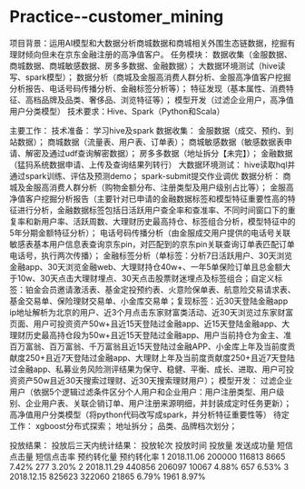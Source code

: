 # Practice--customer_mining

项目背景：运用AI模型和大数据分析商城数据和商城相关外围生态链数据，挖掘有理财倾向但未在京东金融注册的高净值客户。
任务模块：
数据收集（金服数据、商城数据、商城敏感数据、房多多数据、金融数据）；
大数据环境测试（hive读写、spark模型）；
数据分析（商城及金服高消费人群分析、金服高净值客户挖掘分析报告、电话号码传播分析、金融标签分析等）；
特征发现（基本属性、消费特征、高档品牌及品类、奢侈品、浏览特征等）；
模型开发（过滤企业用户，高净值用户分类模型）
技术要求：Hive、Spark（Python和Scala）

主要工作：
	技术准备：
		学习hive及spark
	数据收集：
金服数据（成交、预约、到站数据）；
商城数据（流量表、用户表、订单表）；
商城敏感数据（敏感数据表申请、解密及通过udf查询解密数据）；
房多多数据（地址拆分【未完】）；
金融数据（猛犸系统数据申请、上传及查询结果列转行）
	大数据环境测试：
hive读取hql并通过spark训练、评估及预测demo；
spark-submit提交作业调优
		数据分析：
			商城及金服高消费人群分析（购物金额分布、注册类型及用户级别占比等）；
			金服高净值客户挖掘分析报告（主要针对已申请的金融数据标签和模型特征重要性高的特征进行分析，金融数据标签包括日活跃用户查全率和查准率、不同时间窗口下的重复率和新用户率、活跃周数、大理财历史最高持仓、标签组合分析，模型特征中的5年分期金额特征分析）；
			电话号码传播分析（由金服成交用户提供的电话号关联敏感表基本用户信息表查询京东pin，对匹配到的京东pin关联查询订单表匹配订单电话号，执行两次传播）；
			金融标签分析（单标签：分析7日活跃用户、30天浏览金融app、30天浏览金融web、大理财持仓40w+、一年5单保险订单且总金额大于10w、30天点击大理财埋点、30天点击股票财迷埋点及标签组合；自定义标签：铂金会员邀请激活表、基金定投预约表、火意险保单表、航意险交易请求表、基金交易单、保险理财交易单、小金库交易单；复现标签：近30天登陆金融app ip地址解析为北京的用户、近3个月点击东家财富类活动、近30天浏览过东家财富页面、用户可投资资产50w+且近15天登陆过金融app、近15天登陆金融app、大理财历史最高持仓段为50w+且近15天登陆过金融app、用户当前持仓为金主、准百万富翁、百万富翁、千万富翁且近15天登陆过金融APP、小金库上年及当前度贡献度250+且近7天登陆过金融app、大理财上年及当前度贡献度250+且近7天登陆过金融app、私募业务风险测评结果为保守、稳健、平衡、成长、进取、用户可投资资产50w且近30天搜索过理财、近30天搜索理财用户）；
		模型开发：
			过滤企业用户（依据5个逻辑过滤条件区分个人用户和企业用户：用户注册类型、用户级别、企业用户表、关联企销订单、用户注册来源明细，并封装成定时任务更新）；
			高净值用户分类模型（将python代码改写成spark，并分析特征重要性等）
		待定工作：
			xgboost分布式探索；
			地址拆分；
			品类、品牌档次划分；

投放结果：
	投放后三天内统计结果：
投放轮次	投放时间	  投放量	  发送成功量	  短信点击量	  短信点击率	  预约转化量	  预约转化率
1	       2018.11.06	200000	 116813	     8665	       7.42%	     277         3.20%
2	       2018.11.29	440856	 206097	     10067	     4.88%	     657         6.53%
3	       2018.12.15	825623	 322060	     21865	     6.79%	     1961	       8.97%

